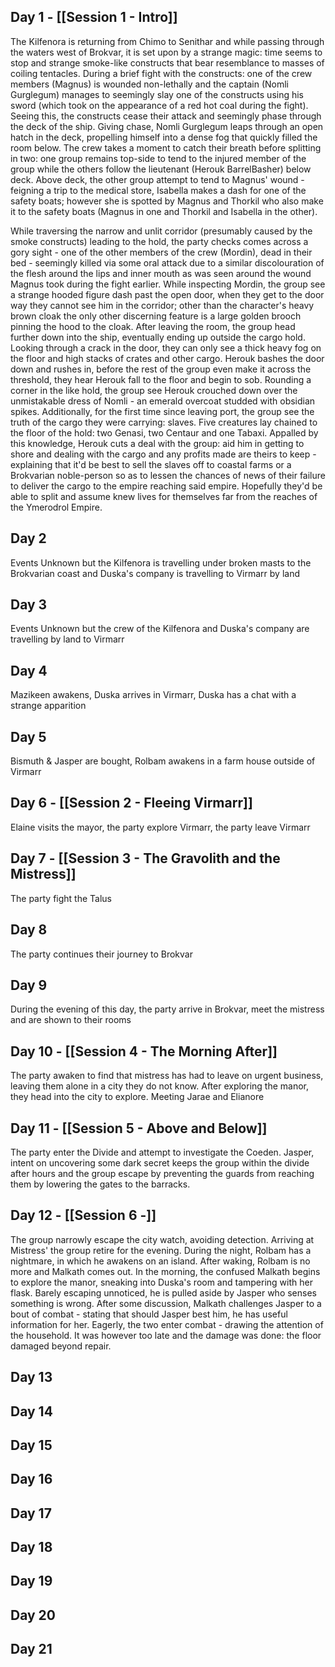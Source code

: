## Day 1 - [[Session 1 - Intro]]
The Kilfenora is returning from Chimo to Senithar and while passing through the waters west of Brokvar, it is set upon by a strange magic: time seems to stop and strange smoke-like constructs that bear resemblance to masses of coiling tentacles. During a brief fight with the constructs: one of the crew members (Magnus) is wounded non-lethally and the captain (Nomli Gurglegum) manages to seemingly slay one of the constructs using his sword (which took on the appearance of a red hot coal during the fight). Seeing this, the constructs cease their attack and seemingly phase through the deck of the ship. Giving chase, Nomli Gurglegum leaps through an open hatch in the deck, propelling himself into a dense fog that quickly filled the room below. The crew takes a moment to catch their breath before splitting in two: one group remains top-side to tend to the injured member of the group while the others follow the lieutenant (Herouk BarrelBasher) below deck. Above deck, the other group attempt to tend to Magnus' wound - feigning a trip to the medical store, Isabella makes a dash for one of the safety boats; however she is spotted by Magnus and Thorkil who also make it to the safety boats (Magnus in one and Thorkil and Isabella in the other).

While traversing the narrow and unlit corridor (presumably caused by the smoke constructs) leading to the hold, the party checks comes across a gory sight - one of the other members of the crew (Mordin), dead in their bed - seemingly killed via some oral attack due to a similar discolouration of the flesh around the lips and inner mouth as was seen around the wound Magnus took during the fight earlier. While inspecting Mordin, the group see a strange hooded figure dash past the open door, when they get to the door way they cannot see him in the corridor; other than the character's heavy brown cloak the only other discerning feature is a large golden brooch pinning the hood to the cloak. After leaving the room, the group head further down into the ship, eventually ending up outside the cargo hold. Looking through a crack in the door, they can only see a thick heavy fog on the floor and high stacks of crates and other cargo. Herouk bashes the door down and rushes in, before the rest of the group even make it across the threshold, they hear Herouk fall to the floor and begin to sob. Rounding a corner in the like hold, the group see Herouk crouched down over the unmistakable dress of Nomli - an emerald overcoat studded with obsidian spikes. Additionally, for the first time since leaving port, the group see the truth of the cargo they were carrying: slaves. Five creatures lay chained to the floor of the hold: two Genasi, two Centaur and one Tabaxi. Appalled by this knowledge, Herouk cuts a deal with the group: aid him in getting to shore and dealing with the cargo and any profits made are theirs to keep - explaining that it'd be best to sell the slaves off to coastal farms or a Brokvarian noble-person so as to lessen the chances of news of their failure to deliver the cargo to the empire reaching said empire. Hopefully they'd be able to split and assume knew lives for themselves far from the reaches of the Ymerodrol Empire.
## Day 2
Events Unknown but the Kilfenora is travelling under broken masts to the Brokvarian coast and Duska's company is travelling to Virmarr by land
## Day 3
Events Unknown but the crew of the Kilfenora and Duska's company are travelling by land to Virmarr
## Day 4
Mazikeen awakens, Duska arrives in Virmarr, Duska has a chat with a strange apparition 
## Day 5
Bismuth & Jasper are bought, Rolbam awakens in a farm house outside of Virmarr
## Day 6 - [[Session 2 - Fleeing Virmarr]]
Elaine visits the mayor, the party explore Virmarr, the party leave Virmarr
## Day 7 - [[Session 3 - The Gravolith and the Mistress]]
The party fight the Talus
## Day 8
The party continues their journey to Brokvar
## Day 9 
During the evening of this day, the party arrive in Brokvar, meet the mistress and are shown to their rooms
## Day 10 - [[Session 4 - The Morning After]]
The party awaken to find that mistress has had to leave on urgent business, leaving them alone in a city they do not know. After exploring the manor, they head into the city to explore. Meeting Jarae and Elianore
## Day 11 - [[Session 5 - Above and Below]]
The party enter the Divide and attempt to investigate the Coeden. Jasper, intent on uncovering some dark secret keeps the group within the divide after hours and the group escape by preventing the guards from reaching them by lowering the gates to the barracks.
## Day 12 - [[Session 6 -]]
The group narrowly escape the city watch, avoiding detection. Arriving at Mistress' the group retire for the evening. During the night, Rolbam has a nightmare, in which he awakens on an island. After waking, Rolbam is no more and Malkath comes out. In the morning, the confused Malkath begins to explore the manor, sneaking into Duska's room and tampering with her flask. Barely escaping unnoticed, he is pulled aside by Jasper who senses something is wrong. After some discussion, Malkath challenges Jasper to a bout of combat - stating that should Jasper best him, he has useful information for her. Eagerly, the two enter combat - drawing the attention of the household. It was however too late and the damage was done: the floor damaged beyond repair. 
## Day 13
## Day 14
## Day 15
## Day 16
## Day 17
## Day 18
## Day 19
## Day 20
## Day 21